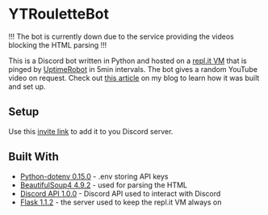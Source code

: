# YTRouletteBot

!!! The bot is currently down due to the service providing the videos blocking the HTML parsing !!!

This is a Discord bot written in Python and hosted on a [repl.it VM](https://replit.com/@ransaked1/YTRouletteBot) that is pinged by [UptimeRobot](https://uptimerobot.com/) in 5min intervals. The bot gives a random YouTube video on request. Check out [this article](https://codenoodles.com/lets-build-an-always-on-discord-bot-with-python/) on my blog to learn how it was built and set up.

## Setup
 Use this [invite link](https://discord.com/api/oauth2/authorize?client_id=817498684627353641&permissions=75776&scope=bot) to add it to you Discord server.

## Built With
* [Python-dotenv 0.15.0](https://pypi.org/project/python-dotenv/) - .env storing API keys
* [BeautifulSoup4 4.9.2](https://www.crummy.com/software/BeautifulSoup/bs4/doc/) - used for parsing the HTML
* [Discord API 1.0.0](https://discordpy.readthedocs.io/en/latest/api.html) - Discord API used to interact with Discord
* [Flask 1.1.2](https://discordpy.readthedocs.io/en/latest/api.html) - the server used to keep the repl.it VM always on
